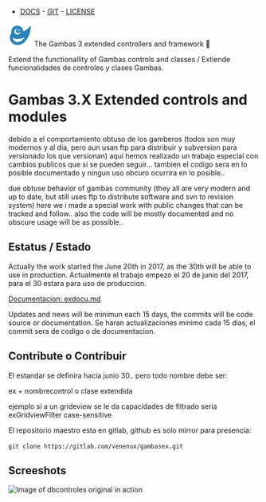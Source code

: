 - [DOCS](exdocu.md) - [GIT](https://gitlab.com/venenux/gambasex) - [LICENSE](https://gitlab.com/venenux/gambasex/blob/master/LICENSE.md)

![GEX](icon.png) The Gambas 3 extended controllers and framework :whale2:

Extend the functionallity of Gambas controls and classes / Extiende funcionalidades de controles y clases Gambas.

# Gambas 3.X Extended controls and modules

debido a el comportamiento obtuso de los gamberos
(todos son muy modernos y al dia, pero aun usan ftp para distribuir y subversion para versionado los que versionan)
aqui hemos realizado un trabajo especial con cambios publicos que si se pueden seguir...
tambien el codigo sera en lo posible documentado y ningun uso obcuro ocurrira en lo posible..

due obtuse behavior of gambas community 
(they all are very modern and up to date, but still uses ftp to distribute software and svn to revision system)
here we i made a special work with public changes that can be tracked and follow..
also the code will be mostly documented and no obscure usage will be as possible..

## Estatus / Estado

Actually the work started the June 20th in 2017, as the 30th will be able to use in production.
Actualmente el trabajo empezo el 20 de junio del 2017, para el 30 estara para uso de produccion.

[Documentacion: exdocu.md](exdocu.md)

Updates and news will be minimun each 15 days, the commits will be code source or documentation.
Se haran actualizaciones minimo cada 15 dias, el commit sera de codigo o de documentacion.

## Contribute o Contribuir

El estandar se definira hacia junio 30.. pero todo nombre debe ser:

ex + nombrecontrol o clase extendida

ejemplo si a un grideview se le da capacidades de filtrado seria exGridviewFilter case-sensitive

El repositorio maestro esta en gitlab, github es solo mirror para presencia:

`git clone https://gitlab.com/venenux/gambasex.git`


## Screeshots

![Image of dbcontroles original in action](https://www.gambas-es.org/files/images/38/dbcontroles.png)


